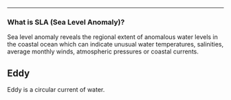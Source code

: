 
---

### What is SLA (Sea Level Anomaly)?

 Sea level anomaly reveals the regional extent of anomalous water levels in the coastal ocean which can indicate unusual water temperatures, salinities, average monthly winds, atmospheric pressures or coastal currents.


## Eddy 

 Eddy is a circular current of water.